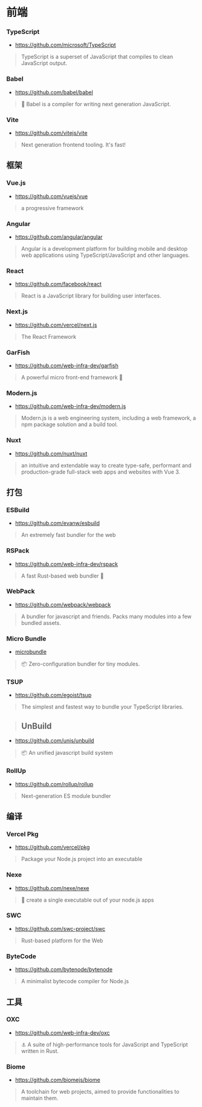 # 前端

### TypeScript
- https://github.com/microsoft/TypeScript
> TypeScript is a superset of JavaScript that compiles to clean JavaScript output.

### Babel
- https://github.com/babel/babel
> 🐠 Babel is a compiler for writing next generation JavaScript.

### Vite
- https://github.com/vitejs/vite
> Next generation frontend tooling. It's fast!

## 框架

### Vue.js
- https://github.com/vuejs/vue
> a progressive framework

### Angular
- https://github.com/angular/angular
> Angular is a development platform for building mobile and desktop web applications
using TypeScript/JavaScript and other languages.

### React
- https://github.com/facebook/react
> React is a JavaScript library for building user interfaces.

### Next.js
- https://github.com/vercel/next.js
> The React Framework

### GarFish
- https://github.com/web-infra-dev/garfish
> A powerful micro front-end framework 🚚

### Modern.js
- https://github.com/web-infra-dev/modern.js
> Modern.js is a web engineering system, including a web framework, a npm package solution and a build tool.

### Nuxt
- https://github.com/nuxt/nuxt
> an intuitive and extendable way to create type-safe, performant and production-grade full-stack web apps and websites with Vue 3.

## 打包

### ESBuild
- https://github.com/evanw/esbuild
> An extremely fast bundler for the web

### RSPack
- https://github.com/web-infra-dev/rspack
> A fast Rust-based web bundler 🦀️

### WebPack
- https://github.com/webpack/webpack
> A bundler for javascript and friends. Packs many modules into a few bundled assets.

### Micro Bundle
- [microbundle](https://github.com/developit/microbundle)
> 📦 Zero-configuration bundler for tiny modules.

### TSUP
- https://github.com/egoist/tsup
> The simplest and fastest way to bundle your TypeScript libraries.

> ## UnBuild
- https://github.com/unjs/unbuild
> 📦 An unified javascript build system

### RollUp
- https://github.com/rollup/rollup
> Next-generation ES module bundler


## 编译

### Vercel Pkg
- https://github.com/vercel/pkg
> Package your Node.js project into an executable

### Nexe
- https://github.com/nexe/nexe
> 🎉 create a single executable out of your node.js apps

### SWC
- https://github.com/swc-project/swc
> Rust-based platform for the Web

### ByteCode
- https://github.com/bytenode/bytenode
> A minimalist bytecode compiler for Node.js


## 工具
### OXC
- https://github.com/web-infra-dev/oxc
> ⚓ A suite of high-performance tools for JavaScript and TypeScript written in Rust.

### Biome
- https://github.com/biomejs/biome
> A toolchain for web projects, aimed to provide functionalities to maintain them.